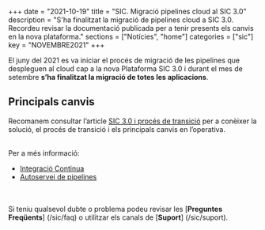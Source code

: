 +++
date        = "2021-10-19"
title       = "SIC. Migració pipelines cloud al SIC 3.0"
description = "S'ha finalitzat la migració de pipelines cloud a SIC 3.0. Recordeu revisar la documentació publicada per a tenir presents els canvis en la nova plataforma."
sections    = ["Notícies", "home"]
categories  = ["sic"]
key         = "NOVEMBRE2021"
+++

El juny del 2021 es va iniciar el procés de migració de les pipelines que despleguen al cloud cap a la
nova Plataforma SIC 3.0 i durant el mes de setembre **s’ha finalitzat la migració de totes les aplicacions**.

## Principals canvis

Recomanem consultar l’article [SIC 3.0 i procés de transició](/sic-serveis/sic20-sic30/) per a
conèixer la solució, el procés de transició i els principals canvis en l’operativa.


<br/>
Per a més informació:

- [Integració Continua](/plataformes/sic/serveis/sic30-serveis/ci/)
- [Autoservei de pipelines](/plataformes/sic/serveis/sic30-serveis/autoservei-pipelines/)

<br/><br/>
Si teniu qualsevol dubte o problema podeu revisar les [**Preguntes Freqüents**] (/sic/faq) o
utilitzar els canals de [**Suport**] (/sic/suport).